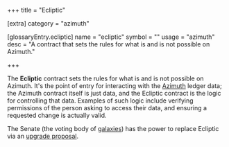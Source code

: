 +++
title = "Ecliptic"

[extra]
category = "azimuth"

[glossaryEntry.ecliptic]
name = "ecliptic"
symbol = ""
usage = "azimuth"
desc = "A contract that sets the rules for what is and is not possible on Azimuth."

+++

The **Ecliptic** contract sets the rules for what is and is not possible on Azimuth. It's the point of entry for interacting with the [Azimuth](/glossary/azimuth) ledger data; the Azimuth contract itself is just data, and the Ecliptic contract is the logic for controlling that data. Examples of such logic include verifying permissions of the person asking to access their data, and ensuring a requested change is actually valid.

The Senate (the voting body of [galaxies](/glossary/galaxy)) has the power to replace
Ecliptic via an [upgrade proposal](/glossary/upgrade).
